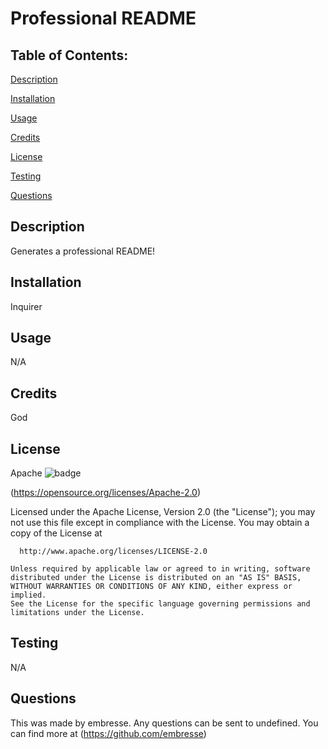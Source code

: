  
  
  # Professional README

  ## Table of Contents:
  
  <a href="#description">Description</a> 

  <a href="#installation">Installation</a> 

  <a href="#usage">Usage</a> 

  <a href="#credits">Credits</a> 

  <a href="#license">License</a> 

  <a href="#testing">Testing</a> 

  <a href="#questions">Questions</a> 



  ## Description
  Generates a professional README!

  ## Installation
  Inquirer
           
  ## Usage
  N/A

  ## Credits
  God

  ## License
  Apache
  ![badge](https://img.shields.io/badge/License-Apache_2.0-blue.svg)

  (https://opensource.org/licenses/Apache-2.0)

  Licensed under the Apache License, Version 2.0 (the "License");
    you may not use this file except in compliance with the License.
    You may obtain a copy of the License at
 
      http://www.apache.org/licenses/LICENSE-2.0
 
    Unless required by applicable law or agreed to in writing, software
    distributed under the License is distributed on an "AS IS" BASIS,
    WITHOUT WARRANTIES OR CONDITIONS OF ANY KIND, either express or implied.
    See the License for the specific language governing permissions and
    limitations under the License.


  ## Testing
  N/A
  ## Questions
  This was made by embresse. Any questions can be sent to undefined.
  You can find more at (https://github.com/embresse)
  